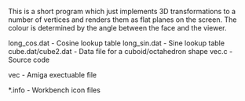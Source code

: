 This is a short program which just implements 3D transformations to a number of vertices and renders them as flat planes on the screen. The colour is determined by the angle between the face and the viewer.

long_cos.dat - Cosine lookup table
long_sin.dat - Sine lookup table
cube.dat/cube2.dat - Data file for a cuboid/octahedron shape
vec.c - Source code

vec - Amiga exectuable file

*.info - Workbench icon files